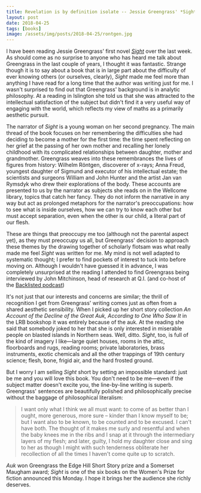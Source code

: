 ```yaml
---
title: Revelation is by definition isolate -- Jessie Greengrass' *Sight*
layout: post
date: 2018-04-25
tags: [books]
image: /assets/img/posts/2018-04-25/rontgen.jpg
---
```


I have been reading Jessie Greengrass' first novel [*Sight*](http://evewhite.co.uk/books/sight/) over the last week. As should come as no surprise to anyone who has heard me talk about Greengrass in the last couple of years, I thought it was fantastic. Strange though it is to say about a book that is in large part about the difficulty of ever knowing others (or ourselves, clearly), *Sight* made me feel more than anything I have read for a long time that the author was writing just for me. I wasn't surprised to find out that Greengrass' background is in analytic philosophy. At a reading in Islington she told us that she was attracted to the intellectual satisfaction of the subject but didn't find it a very useful way of engaging with the world, which reflects my view of maths as a primarily aesthetic pursuit.

The narrator of *Sight* is a young woman on her second pregnancy. The main thread of the book focuses on her remembering the difficulties she had deciding to become a mother for the first time: the time spent reflecting on her grief at the passing of her own mother and recalling her lonely childhood with its complicated relationships between daughter, mother and grandmother.
Greengrass weaves into these remembrances the lives of figures from history: Wilhelm Röntgen, discoverer of x-rays; Anna Freud, youngest daughter of Sigmund and executor of his intellectual estate; the scientists and surgeons William and John Hunter and the artist Jan van Rymsdyk who drew their explorations of the body. These accounts are presented to us by the narrator as subjects she reads on in the Wellcome library, topics that catch her fancy. They do not inform the narrative in any way but act as prolonged metaphors for the narrator's preoccupations: how to see what is inside ourselves, how we can try to know each other but must accept separation, even when the other is our child, a literal part of our flesh.

These are things that preoccupy me too (although not the parental aspect yet), as they must preoccupy us all, but Greengrass' decision to approach these themes by the drawing together of scholarly flotsam was what really made me feel *Sight* was written for me. My mind is not well adapted to systematic thought; I prefer to find pockets of interest to tuck into before moving on. Although I wouldn't have guessed it in advance, I was completely unsurprised at the reading I attended to find Greengrass being interviewed by John Mitchinson, head of research at Q.I. (and co-host of the [Backlisted podcast](https://soundcloud.com/backlistedpod/tracks))

It's not just that our interests and concerns are similar; the thrill of recognition I get from Greengrass' writing comes just as often from a shared aesthetic sensibility. When I picked up her short story collection *An Account of the Decline of the Great Auk, According to One Who Saw It* in the LRB bookshop it was entirely because of the auk. At the reading she said that somebody joked to her that she is only interested in miserable people on blasted islands in Northern seas. Well, ditto. *Sight*, too, is full of the kind of imagery I like&mdash;large quiet houses, rooms in the attic, floorboards and rugs, reading rooms; private laboratories, brass instruments, exotic chemicals and all the other trappings of 19th century science; flesh, bone, frigid air, and the hard frosted ground.

But I worry I am selling *Sight* short by setting an impossible standard: just be me and you will love this book. You don't need to be me&mdash;even if the subject matter doesn't excite you, the line-by-line writing is superb. Greengrass' sentences are beautifully polished and philosophically precise without the baggage of philosophical literalism:
>I want only what I think we all must want: to come of as better than I ought, more generous, more sure &ndash; kinder than I know myself to be; but I want also to be known, to be counted and to be excused. I can't have both. The thought of it makes me surly and resentful and when the baby knees me in the ribs and I snap at it through the intermediary layers of my flesh; and later, guilty, I hold my daughter close and sing to her as though I might with such tenderness obliterate her recollection of all the times I haven't come quite up to scratch.

*Auk* won Greengrass the Edge Hill Short Story prize and a Somerset Maugham award; *Sight* is one of the six books on the Women's Prize for fiction announced this Monday. I hope it brings her the audience she richly deserves.
